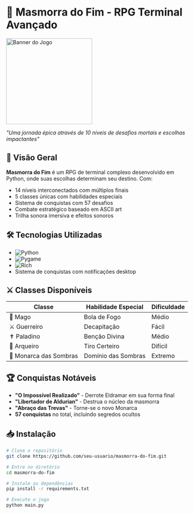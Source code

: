 # 🏰 Masmorra do Fim - RPG Terminal Avançado

<img src="https://github.com/user-attachments/assets/81ad4ed0-d035-43f6-8e2b-0141c829d958" width="230" height="230" alt="Banner do Jogo">

*"Uma jornada épica através de 10 níveis de desafios mortais e escolhas impactantes"*

## 📜 Visão Geral
**Masmorra do Fim** é um RPG de terminal complexo desenvolvido em Python, onde suas escolhas determinam seu destino. Com:
- 14 níveis interconectados com múltiplos finais
- 5 classes únicas com habilidades especiais
- Sistema de conquistas com 57 desafios
- Combate estratégico baseado em ASCII art
- Trilha sonora imersiva e efeitos sonoros

## 🛠️ Tecnologias Utilizadas
- ![Python](https://img.shields.io/badge/Python-3.10+-yellow?logo=python)
- ![Pygame](https://img.shields.io/badge/Pygame-2.0+-blue?logo=pygame)
- ![Rich](https://img.shields.io/badge/Rich_Terminal-13.0+-orange)
- Sistema de conquistas com notificações desktop

## ⚔️ Classes Disponíveis
| Classe          | Habilidade Especial   | Dificuldade |
|-----------------|-----------------------|-------------|
| 🔮 Mago        | Bola de Fogo          | Médio       |
| ⚔️ Guerreiro  | Decapitação           | Fácil       |
| ✝️ Paladino   | Benção Divina         | Médio       |
| 🏹 Arqueiro   | Tiro Certeiro         | Difícil     |
| 👑 Monarca das Sombras | Domínio das Sombras | Extremo    |

## 🏆 Conquistas Notáveis
- **"O Impossível Realizado"** - Derrote Eldramar em sua forma final
- **"Libertador de Aldurian"** - Destrua o núcleo da masmorra
- **"Abraço das Trevas"** - Torne-se o novo Monarca
- **57 conquistas** no total, incluindo segredos ocultos

## 📥 Instalação
```bash
# Clone o repositório
git clone https://github.com/seu-usuario/masmorra-do-fim.git

# Entre no diretório
cd masmorra-do-fim

# Instale as dependências
pip install -r requirements.txt

# Execute o jogo
python main.py
